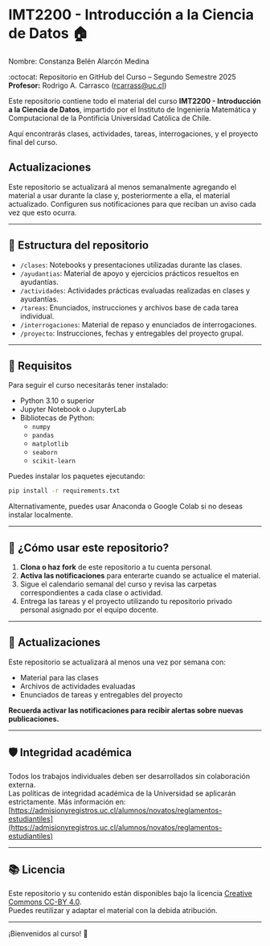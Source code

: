 # IMT2200 - Introducción a la Ciencia de Datos :house:
Nombre: Constanza Belén Alarcón Medina

:octocat: Repositorio en GitHub del Curso – Segundo Semestre 2025  
**Profesor:** Rodrigo A. Carrasco ([rcarrass@uc.cl](mailto:rcarrass@uc.cl))

Este repositorio contiene todo el material del curso **IMT2200 - Introducción a la Ciencia de Datos**, impartido por el Instituto de Ingeniería Matemática y Computacional de la Pontificia Universidad Católica de Chile.

Aquí encontrarás clases, actividades, tareas, interrogaciones, y el proyecto final del curso.

## Actualizaciones

Este repositorio se actualizará al menos semanalmente agregando el material a usar durante la clase y, posteriormente a ella, el material actualizado. Configuren sus notificaciones para que reciban un aviso cada vez que esto ocurra.

---

## 📁 Estructura del repositorio

- `/clases`: Notebooks y presentaciones utilizadas durante las clases.
- `/ayudantias`: Material de apoyo y ejercicios prácticos resueltos en ayudantías.
- `/actividades`: Actividades prácticas evaluadas realizadas en clases y ayudantías.
- `/tareas`: Enunciados, instrucciones y archivos base de cada tarea individual.
- `/interrogaciones`: Material de repaso y enunciados de interrogaciones.
- `/proyecto`: Instrucciones, fechas y entregables del proyecto grupal.

---

## 🧰 Requisitos

Para seguir el curso necesitarás tener instalado:

- Python 3.10 o superior
- Jupyter Notebook o JupyterLab
- Bibliotecas de Python:
  - `numpy`
  - `pandas`
  - `matplotlib`
  - `seaborn`
  - `scikit-learn`

Puedes instalar los paquetes ejecutando:

```bash
pip install -r requirements.txt
```

Alternativamente, puedes usar Anaconda o Google Colab si no deseas instalar localmente.

---

## 🚀 ¿Cómo usar este repositorio?

1. **Clona o haz fork** de este repositorio a tu cuenta personal.
2. **Activa las notificaciones** para enterarte cuando se actualice el material.
3. Sigue el calendario semanal del curso y revisa las carpetas correspondientes a cada clase o actividad.
4. Entrega las tareas y el proyecto utilizando tu repositorio privado personal asignado por el equipo docente.

---

## 🔄 Actualizaciones

Este repositorio se actualizará al menos una vez por semana con:

- Material para las clases
- Archivos de actividades evaluadas
- Enunciados de tareas y entregables del proyecto

**Recuerda activar las notificaciones para recibir alertas sobre nuevas publicaciones.**

---

## 🛡️ Integridad académica

Todos los trabajos individuales deben ser desarrollados sin colaboración externa.  
Las políticas de integridad académica de la Universidad se aplicarán estrictamente. Más información en:  
[https://admisionyregistros.uc.cl/alumnos/novatos/reglamentos-estudiantiles](https://admisionyregistros.uc.cl/alumnos/novatos/reglamentos-estudiantiles)

---

## 📚 Licencia

Este repositorio y su contenido están disponibles bajo la licencia [Creative Commons CC-BY 4.0](https://creativecommons.org/licenses/by/4.0/).  
Puedes reutilizar y adaptar el material con la debida atribución.

---

¡Bienvenidos al curso! :rocket:

